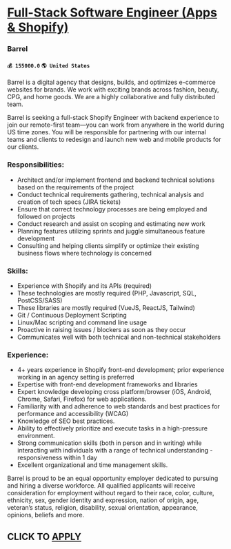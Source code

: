 # [Full-Stack Software Engineer (Apps & Shopify)](https://www.remotewlb.com/apply/full-stack-software-engineer-apps-shopify-78508)  
### Barrel  
#### `💰 155000.0` `🌎 United States`  

Barrel is a digital agency that designs, builds, and optimizes e-commerce websites for brands. We work with exciting brands across fashion, beauty, CPG, and home goods. We are a highly collaborative and fully distributed team.

Barrel is seeking a full-stack Shopify Engineer with backend experience to join our remote-first team—you can work from anywhere in the world during US time zones. You will be responsible for partnering with our internal teams and clients to redesign and launch new web and mobile products for our clients.

### Responsibilities:

  * Architect and/or implement frontend and backend technical solutions based on the requirements of the project
  * Conduct technical requirements gathering, technical analysis and creation of tech specs (JIRA tickets)
  * Ensure that correct technology processes are being employed and followed on projects
  * Conduct research and assist on scoping and estimating new work
  * Planning features utilizing sprints and juggle simultaneous feature development
  * Consulting and helping clients simplify or optimize their existing business flows where technology is concerned

### Skills:

  * Experience with Shopify and its APIs (required)
  * These technologies are mostly required (PHP, Javascript, SQL, PostCSS/SASS)
  * These libraries are mostly required (VueJS, ReactJS, Tailwind)
  * Git / Continuous Deployment Scripting
  * Linux/Mac scripting and command line usage
  * Proactive in raising issues / blockers as soon as they occur
  * Communicates well with both technical and non-technical stakeholders

### Experience:

  * 4+ years experience in Shopify front-end development; prior experience working in an agency setting is preferred
  * Expertise with front-end development frameworks and libraries
  * Expert knowledge developing cross platform/browser (iOS, Android, Chrome, Safari, Firefox) for web applications.
  * Familiarity with and adherence to web standards and best practices for performance and accessibility (WCAG)
  * Knowledge of SEO best practices.
  * Ability to effectively prioritize and execute tasks in a high-pressure environment.
  * Strong communication skills (both in person and in writing) while interacting with individuals with a range of technical understanding - responsiveness within 1 day
  * Excellent organizational and time management skills.

Barrel is proud to be an equal opportunity employer dedicated to pursuing and hiring a diverse workforce. All qualified applicants will receive consideration for employment without regard to their race, color, culture, ethnicity, sex, gender identity and expression, nation of origin, age, veteran’s status, religion, disability, sexual orientation, appearance, opinions, beliefs and more.

  
## CLICK TO [APPLY](https://www.remotewlb.com/apply/full-stack-software-engineer-apps-shopify-78508)

